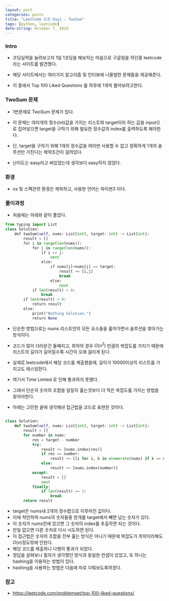 ```yaml
---
layout: post
categories: posts
title: "LeetCode 도전 Day1 : TwoSum"
tags: [python, leetcode]
date-string: October 7, 2019
---
```


### Intro
 - 코딩실력을 늘려보고자 1일 1코딩을 해보자는 마음으로 구글링을 하던중 leetcode라는 사이트를 발견했다.

 - 해당 사이트에서는 여러가지 알고리즘 및 인터뷰에 나올법한 문제들을 제공해준다.

 - 이 중에서 Top 100 Liked Questions 를 하루에 1개씩 풀어보려고한다.


### TwoSum 문제
 - 1번문제로 TwoSum 문제가 있다.

 - 이 문제는 여러개의 정수(int)값을 가지는 리스트와 target이라 하는 값을 input으로 집어넣으면 target을 구하기 위해 필요한 정수값의 index를 출력하도록 해야한다.
 
  - 단, target을 구하기 위해 1개의 정수값을 여러번 사용할 수 없고 정확하게 1개의 솔루션만 가진다는 제약조건이 걸려있다.
 
  - 난이도는 easy라고 써있었는데 생각보다 easy하지 않았다.
 

### 환경
 - os 및 스펙관련 환경은 제외하고, 사용한 언어는 파이썬3 이다.
 
### 풀이과정
 - 처음에는 아래와 같이 풀었다.
 
```python
from typing import List
class Solution:
    def twoSum(self, nums: List[int], target: int) -> List[int]:
        result = []
        for i in range(len(nums)):
            for j in range(len(nums)):
                if i >= j:
                    next
                else:
                    if nums[i]+nums[j] == target:
                        result += [i,j]
                        break
                    else:
                        next
            if len(result) > 0:
                break
        if len(result) > 0:
            return result
        else:
            print("Nothing Solution.")
            return None
```

 - 단순한 방법으로는 nums 리스트안의 모든 요소들을 훑어가면서 솔루션을 찾아가는 방식이다.
 - 코드가 많이 더러운건 둘째치고, 최악의 경우 $O(n^2)$ 만큼의 복잡도를 가지기 때문에 리스트의 길이가 길어질수록 시간이 오래 걸리게 된다.
 - 실제로 leetcode에서 해당 코드를 제출했을때, 길이가 10000이상의 리스트를 가지고도 테스팅한다.
 - 여기서 Time Limted 로 인해 통과하지 못했다.
 
 - 그래서 단순히 숫자의 조합을 일일히 훑는것보다 더 적은 복잡도를 가지는 방법을 찾아야한다.
 - 아래는 고민한 끝에 생각해낸 접근법을 코드로 표현한 것이다.
 
```python

class Solution:
    def twoSum(self, nums: List[int], target: int) -> List[int]:
        result = []
        for number in nums:
            res = target - number
            try:
                result += [nums.index(res)]
                if res == number:
                    result += [[i for i, k in enumerate(nums) if k == number][1]]
                else:
                    result += [nums.index(number)]
            except:
                result = []
                next
            finally:
                if len(result) == 2:
                    break
        return result
```

 - target은 nums내 2개의 정수합으로 이루어진 값이다.
 - 이에 착안하여 nums의 숫자들중 한개를 target에서 빼면 남는 숫자가 있다.
 - 이 숫자가 nums안에 있으면 그 숫자의 index를 추출하면 되는 것이다.
 - 만일 없으면 다른 숫자로 다시 시도하면 된다.
 - 이 접근법은 숫자의 조합을 전부 훑는 방식은 아니기 때문에 복잡도가 최악이라해도 $O(n)$정도밖에 안된다.
 - 해당 코드를 제출하니 다행히 통과가 되었다.
 - 정답을 살펴보니 필자가 생각했던 방식과 동일한 컨셉이 있었고, 또 하나는 hashing을 이용하는 방법이 있다.
 - hashing을 사용하는 방법은 다음에 따로 다뤄보도록하겠다.

### 참고
 - https://leetcode.com/problemset/top-100-liked-questions/
